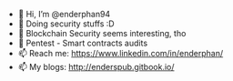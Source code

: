 - 👋 Hi, I’m @enderphan94
- 👀 Doing security stuffs :D 
- 🌱 Blockchain Security seems interesting, tho
- 💞️ Pentest - Smart contracts audits
- 📫 Reach me: https://www.linkedin.com/in/enderphan/
- 📫 My blogs: http://enderspub.gitbook.io/


